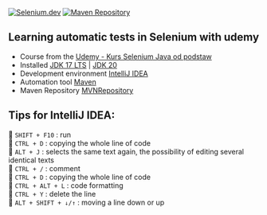 [![Selenium.dev](https://img.shields.io/badge/tested%20with-Selenium-43b02a.svg)](https://www.selenium.dev/)  [![Maven Repository](https://img.shields.io/badge/Search/Browse/Explore-Maven%20Repository-276bc0.svg)](https://mvnrepository.com/) 
<br>

## Learning automatic tests in Selenium with udemy

- Course from the [Udemy - Kurs Selenium Java od podstaw
](https://www.udemy.com/course/kurs-selenium-java/) 
- Installed [JDK 17 LTS](https://www.oracle.com/pl/java/technologies/downloads/#java17) | [JDK 20](https://www.oracle.com/pl/java/technologies/downloads/#java20)
- Development environment [IntelliJ IDEA](https://www.jetbrains.com/help/idea/getting-started.html) 
- Automation tool [Maven](https://maven.apache.org/download.cgi)
- Maven Repository [MVNRepository](https://mvnrepository.com/)

## Tips for IntelliJ IDEA:
:small_orange_diamond: `SHIFT + F10` : run  
:small_orange_diamond: `CTRL + D` : copying the whole line of code  
:small_orange_diamond: `ALT + J` : selects the same text again, the possibility of editing several identical texts  
:small_orange_diamond: `CTRL + /` : comment  
:small_orange_diamond: `CTRL + D` : copying the whole line of code  
:small_orange_diamond: `CTRL + ALT + L` : code formatting  
:small_orange_diamond: `CTRL + Y` : delete the line  
:small_orange_diamond: `ALT + SHIFT + ↓/↑` : moving a line down or up